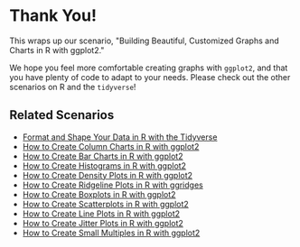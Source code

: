 # Thank You!

This wraps up our scenario, "Building Beautiful, Customized Graphs and Charts in R with ggplot2."

We hope you feel more comfortable creating graphs with `ggplot2`, and that you have plenty of code to adapt to your needs. Please check out the other scenarios on R and the `tidyverse`!

## Related Scenarios

* [Format and Shape Your Data in R with the Tidyverse](https://learning.oreilly.com/scenarios/-/9781492079064)
* [How to Create Column Charts in R with ggplot2](https://learning.oreilly.com/scenarios/-/9781098107390)
* [How to Create Bar Charts in R with ggplot2](https://learning.oreilly.com/scenarios/-/9781492079088)
* [How to Create Histograms in R with ggplot2](https://learning.oreilly.com/scenarios/-/9781098107406)
* [How to Create Density Plots in R with ggplot2](https://learning.oreilly.com/scenarios/-/9781098107543)
* [How to Create Ridgeline Plots in R with ggridges](https://learning.oreilly.com/scenarios/-/9781098107550)
* [How to Create Boxplots in R with ggplot2](https://learning.oreilly.com/scenarios/-/9781098107437)
* [How to Create Scatterplots in R with ggplot2](https://learning.oreilly.com/scenarios/-/9781098107444)
* [How to Create Line Plots in R with ggplot2](https://learning.oreilly.com/scenarios/-/9781098107413)
* [How to Create Jitter Plots in R with ggplot2](https://learning.oreilly.com/scenarios/-/9781098107734)
* [How to Create Small Multiples in R with ggplot2](https://learning.oreilly.com/scenarios/-/9781098107741)
